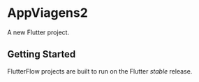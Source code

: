 # AppViagens2

A new Flutter project.

## Getting Started

FlutterFlow projects are built to run on the Flutter _stable_ release.
